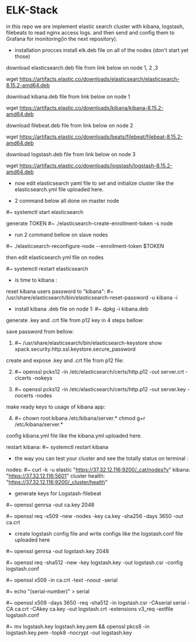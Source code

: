 # ELK-Stack
in this repo we are implement elastic search cluster with kibana, logstash, filebeats to read nginx access logs. and then send and config them to Grafana for monitoring(in the next repository).

- installation procces
install elk.deb file on all of the nodes (don't start yet those)

download elasticsearch.deb file from link below on node 1, 2 ,3

wget https://artifacts.elastic.co/downloads/elasticsearch/elasticsearch-8.15.2-amd64.deb

download kibana.deb file from link below on node 1

wget https://artifacts.elastic.co/downloads/kibana/kibana-8.15.2-amd64.deb

download filebeat.deb file from link below on node 2 

wget https://artifacts.elastic.co/downloads/beats/filebeat/filebeat-8.15.2-amd64.deb

download logstash.deb file from link below on node 3

wget https://artifacts.elastic.co/downloads/logstash/logstash-8.15.2-amd64.deb


- now edit elasticsearch yaml file to set and initialize cluster like the elasticsearch.yml file uploaded here.


- 2 command below all done on master node

#~ systemctl start elasticsearch

generate TOKEN  #~ ./elasticsearch-create-enrollment-token -s node

- run 2 command bellow on slave nodes

#~ ./elasticsearch-reconfigure-node --enrollment-token $TOKEN

then edit elasticsearch.yml file on nodes 

#~ systemctl restart elasticsearch

- is time to kibana : 

reset kibana users password to "kibana":  #~ /usr/share/elasticsearch/bin/elasticsearch-reset-password -u kibana -i

- install kibana .deb file on node 1:   #~ dpkg -i kibana.deb

generate .key and .crt file from p12 key in 4 steps bellow:

save password from bellow:  

1. #~ /usr/share/elasticsearch/bin/elasticsearch-keystore show xpack.security.http.ssl.keystore.secure_password  

create and expose .key and .crt file from p12 file:  

2. #~ openssl pcks12 -in /etc/elasticsearch/certs/http.p12 -out server.crt -clcerts -nokeys 

3. #~ openssl pcks12 -in /etc/elasticsearch/certs/http.p12 -out server.key -nocerts -nodes

make ready keys to usage of kibana app:

4. #~ chown root:kibana /etc/kibana/server.* chmod g+r /etc/kibana/server.*

config kibana.yml file like the kibana.yml uploaded here.

restart kibana:  #~ systemctl restart kibana

- the way you can test your cluster and see the totally status on terminal :

nodes: #~ curl -k -u elastic "https://37.32.12.116:9200/_cat/nodes?v"          kibana: "https://37.32.12.116:5601"      cluster health: "https://37.32.12.116:9200/_cluster/health"

- generate keys for Logstash-filebeat

#~ openssl genrsa -out ca.key 2048

#~ openssl req -x509 -new -nodes -key ca.key -sha256 -days 3650 -out ca.crt


- create logstash config file and write configs like the logstash.conf file uploaded here

#~ openssl genrsa -out logstash.key 2048

#~ openssl req -sha512 -new -key logstash.key -out logstash.csr -config logstash.conf

#~ openssl x509 -in ca.crt -text -noout  -serial

#~ echo "(serial-number)" > serial

#~ openssl x509 -days 3650 -req -sha512 -in logstash.csr -CAserial serial -CA ca.crt -CAkey ca.key -out logstash.crt -extensions v3_req -extfile logstash.conf

#~ mv logstash.key logstash.key.pem && openssl pkcs8 -in logstash.key.pem -topk8 -nocrypt -out logstash.key
